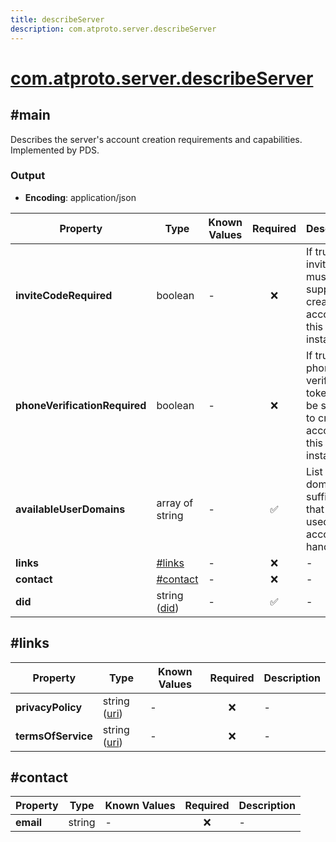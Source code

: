 ```yaml
---
title: describeServer
description: com.atproto.server.describeServer
---
```


# [com.atproto.server.describeServer](https://github.com/myConsciousness/atproto.dart/blob/main/lexicons/com/atproto/server/describeServer.json)

## #main

Describes the server's account creation requirements and capabilities. Implemented by PDS.

### Output

- **Encoding**: application/json

| Property | Type | Known Values | Required | Description |
| --- | --- | --- | :---: | --- |
| **inviteCodeRequired** | boolean | - | ❌ | If true, an invite code must be supplied to create an account on this instance. |
| **phoneVerificationRequired** | boolean | - | ❌ | If true, a phone verification token must be supplied to create an account on this instance. |
| **availableUserDomains** | array of string | - | ✅ | List of domain suffixes that can be used in account handles. |
| **links** | [#links](#links) | - | ❌ | - |
| **contact** | [#contact](#contact) | - | ❌ | - |
| **did** | string ([did](https://atproto.com/specs/did)) | - | ✅ | - |

## #links

| Property | Type | Known Values | Required | Description |
| --- | --- | --- | :---: | --- |
| **privacyPolicy** | string ([uri](https://atproto.com/specs/lexicon#uri)) | - | ❌ | - |
| **termsOfService** | string ([uri](https://atproto.com/specs/lexicon#uri)) | - | ❌ | - |

## #contact

| Property | Type | Known Values | Required | Description |
| --- | --- | --- | :---: | --- |
| **email** | string | - | ❌ | - |
